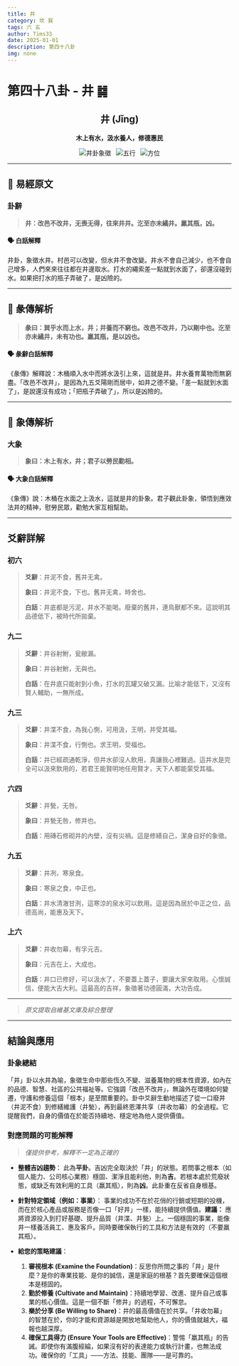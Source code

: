 ```yaml
---
title: 井
category: 坎 巽
tags: 六 五
author: Tims33
date: 2025-01-01
description: 第四十八卦
img: none
---
```


# 第四十八卦 - 井 ䷯

<div align="center">

## 井 (Jǐng)
**木上有水，汲水養人，修德惠民**

</div>

<div align="center">

![井卦象徵](https://img.shields.io/badge/卦象-井-gray?style=for-the-badge)&ensp;
![五行](https://img.shields.io/badge/五行-上水下木-blue?style=for-the-badge)&ensp;
![方位](https://img.shields.io/badge/方位-北｜東南-lightblue?style=for-the-badge)

</div>

---

## 📜 易經原文

### 卦辭

> **井：改邑不改井，无喪无得，往來井井。汔至亦未繘井。羸其瓶，凶。**

#### 🗣️ 白話解釋
井卦，象徵水井。村邑可以改變，但水井不會改變。井水不會自己減少，也不會自己增多，人們來來往往都在井邊取水。打水的繩索差一點就到水面了，卻還沒碰到水。如果把打水的瓶子弄破了，是凶險的。

---

## 📖 彖傳解析

> **彖曰：巽乎水而上水，井；井養而不窮也。改邑不改井，乃以剛中也。汔至亦未繘井，未有功也。羸其瓶，是以凶也。**

#### 🗣️ 彖辭白話解釋
《彖傳》解釋說：木桶順入水中而將水汲引上來，這就是井。井水養育萬物而無窮盡。「改邑不改井」，是因為九五爻陽剛而居中，如井之德不變。「差一點就到水面了」，是說還沒有成功；「把瓶子弄破了」，所以是凶險的。

---

## 🎯 象傳解析

### 大象

> **象曰：木上有水，井；君子以勞民勸相。**

#### 🗣️ 大象白話解釋
《象傳》說：木桶在水面之上汲水，這就是井的卦象。君子觀此卦象，領悟到應效法井的精神，慰勞民眾，勸勉大家互相幫助。

---

## 爻辭詳解

### 初六

> **爻辭**：井泥不食，舊井无禽。
>
> **象曰**：井泥不食，下也。舊井无禽，時舍也。
>
> **白話**：井底都是污泥，井水不能喝。廢棄的舊井，連鳥獸都不來。這說明其品德低下，被時代所拋棄。

### 九二

> **爻辭**：井谷射鮒，瓮敝漏。
>
> **象曰**：井谷射鮒，无與也。
>
> **白話**：在井底只能射到小魚，打水的瓦罐又破又漏。比喻才能低下，又沒有賢人輔助，一無所成。

### 九三

> **爻辭**：井渫不食，為我心惻，可用汲，王明，并受其福。
>
> **象曰**：井渫不食，行惻也。求王明，受福也。
>
> **白話**：井已經疏通乾淨，但井水卻沒人飲用，真讓我心裡難過。這井水是完全可以汲來飲用的，若君王能賢明地任用賢才，天下人都能蒙受其福。

### 六四

> **爻辭**：井甃，无咎。
>
> **象曰**：井甃无咎，修井也。
>
> **白話**：用磚石修砌井的內壁，沒有災禍。這是修繕自己，潔身自好的象徵。

### 九五

> **爻辭**：井冽，寒泉食。
>
> **象曰**：寒泉之食，中正也。
>
> **白話**：井水清澈甘洌，這寒涼的泉水可以飲用。這是因為居於中正之位，品德高尚，能惠及天下。

### 上六

> **爻辭**：井收勿幕，有孚元吉。
>
> **象曰**：元吉在上，大成也。
>
> **白話**：井口已修好，可以汲水了，不要蓋上蓋子，要讓大家來取用。心懷誠信，便能大吉大利。這最高的吉祥，象徵著功德圓滿，大功告成。

---
> *原文提取自維基文庫及綜合整理*
---

## 結論與應用

### 卦象總結
「井」卦以水井為喻，象徵生命中那些恆久不變、滋養萬物的根本性資源，如內在的品德、智慧、社區的公共福祉等。它強調「改邑不改井」，無論外在環境如何變遷，守護和修養這個「根本」是至關重要的。卦中爻辭生動地描述了從一口廢井（井泥不食）到修繕維護（井甃），再到最終恩澤共享（井收勿幕）的全過程。它提醒我們，自身的價值在於能否持續地、穩定地為他人提供價值。

### 對應問題的可能解釋
> *僅提供參考，解釋不一定為正確的*

* **整體吉凶趨勢**：
    此為**平卦**。吉凶完全取決於「井」的狀態。若問事之根本（如個人能力、公司核心業務）穩固、潔淨且能利他，則為**吉**。若根本處於荒廢狀態，或缺乏有效利用的工具（羸其瓶），則為**凶**。此卦重在反省自身根基。

* **針對特定領域（例如：事業）**：
    事業的成功不在於花俏的行銷或短期的投機，而在於核心產品或服務是否像一口「好井」一樣，能持續提供價值。**建議：** 應將資源投入到打好基礎、提升品質（井渫、井甃）上。一個穩固的事業，能像井一樣養活員工、惠及客戶。同時要確保執行的工具和方法是有效的（不要羸其瓶）。

* **給您的策略建議**：
    1.  **審視根本 (Examine the Foundation)**：反思你所問之事的「井」是什麼？是你的專業技能、是你的誠信，還是家庭的根基？首先要確保這個根本是穩固的。
    2.  **勤於修養 (Cultivate and Maintain)**：持續地學習、改進、提升自己或事業的核心價值。這是一個不斷「修井」的過程，不可懈怠。
    3.  **樂於分享 (Be Willing to Share)**：井的最高價值在於共享。「井收勿幕」的智慧在於，你的才能和資源越是開放地幫助他人，你的價值就越大，福報也越深厚。
    4.  **確保工具得力 (Ensure Your Tools are Effective)**：警惕「羸其瓶」的告誡。即使你有滿腹經綸，如果沒有好的表達能力或執行計畫，也無法成功。確保你的「工具」——方法、技能、團隊——是可靠的。
